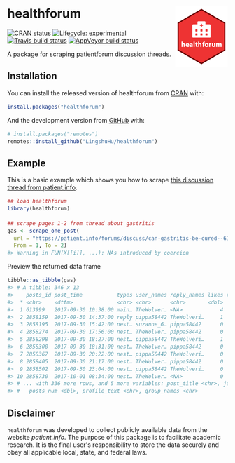 
<!-- README.md is generated from README.Rmd. Please edit that file -->
healthforum <img src='man/figures/logo_new.png' align="right" height="138.5" />
===========================================================================

<!-- badges: start -->
[![CRAN status](https://www.r-pkg.org/badges/version/healthforum)](https://CRAN.R-project.org/package=healthforum) [![Lifecycle: experimental](https://img.shields.io/badge/lifecycle-experimental-orange.svg)](https://www.tidyverse.org/lifecycle/#experimental) [![Travis build status](https://travis-ci.org/mkearney/healthforum.svg?branch=master)](https://travis-ci.org/mkearney/healthforum) [![AppVeyor build status](https://ci.appveyor.com/api/projects/status/github/LingshuHu/healthforum?branch=master&svg=true)](https://ci.appveyor.com/project/LingshuHu/healthforum) <!-- badges: end -->

A package for scraping patientforum discussion threads.

Installation
------------

You can install the released version of healthforum from [CRAN](https://CRAN.R-project.org) with:

``` r
install.packages("healthforum")
```

And the development version from [GitHub](https://github.com/) with:

``` r
# install.packages("remotes")
remotes::install_github("LingshuHu/healthforum")
```

Example
-------

This is a basic example which shows you how to scrape [this discussion thread from patient.info](https://patient.info/forums/discuss/can-gastritis-be-cured--613999).

``` r
## load healthforum
library(healthforum)

## scrape pages 1-2 from thread about gastritis
gas <- scrape_one_post(
  url = "https://patient.info/forums/discuss/can-gastritis-be-cured--613999",
  From = 1, To = 2)
#> Warning in FUN(X[[i]], ...): NAs introduced by coercion
```

Preview the returned data frame

``` r
tibble::as_tibble(gas)
#> # A tibble: 346 x 13
#>    posts_id post_time           types user_names reply_names likes replies text 
#>  * <chr>    <dttm>              <chr> <chr>      <chr>       <dbl>   <dbl> <chr>
#>  1 613999   2017-09-30 10:38:00 main… TheWolver… <NA>            4     343 I ha…
#>  2 2858159  2017-09-30 14:37:00 reply pippa58442 TheWolveri…     1     332 Gast…
#>  3 2858195  2017-09-30 15:42:00 nest… suzanne_6… pippa58442      0       0 Yes …
#>  4 2858274  2017-09-30 17:56:00 nest… TheWolver… pippa58442      0       0 Will…
#>  5 2858298  2017-09-30 18:27:00 nest… pippa58442 TheWolveri…     1       0 To b…
#>  6 2858300  2017-09-30 18:31:00 nest… TheWolver… pippa58442      0       0 Dont…
#>  7 2858367  2017-09-30 20:22:00 nest… pippa58442 TheWolveri…     0       0 The …
#>  8 2858405  2017-09-30 21:17:00 nest… TheWolver… pippa58442      0       0 HOW …
#>  9 2858502  2017-09-30 23:04:00 nest… pippa58442 TheWolveri…     0       0 I ha…
#> 10 2858730  2017-10-01 08:34:00 nest… TheWolver… <NA>            0       0 I ha…
#> # ... with 336 more rows, and 5 more variables: post_title <chr>, join_date <dttm>,
#> #   posts_num <dbl>, profile_text <chr>, group_names <chr>
```

Disclaimer
----------

`healthforum` was developed to collect publicly available data from the website *patient.info*. The purpose of this package is to facilitate academic research. It is the final user's responsibility to store the data securely and obey all applicable local, state, and federal laws.
